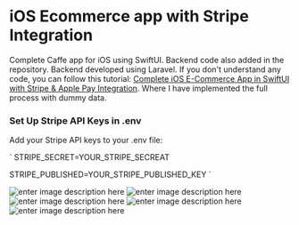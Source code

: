 
# iOS Ecommerce app with Stripe Integration
Complete Caffe app for iOS using SwiftUI. Backend code also added in the repository. Backend developed using Laravel. If you don't understand any code, you can follow this tutorial: [Complete iOS E-Commerce App in SwiftUI with Stripe & Apple Pay Integration](https://devswiftly.com/complete-e-commerce-app-in-swiftui-with-stripe-apple-pay/). Where I have implemented the full process with dummy data. 

### Set Up Stripe API Keys in .env 

Add your Stripe API keys to your .env file:

`
STRIPE_SECRET=YOUR_STRIPE_SECREAT

STRIPE_PUBLISHED=YOUR_STRIPE_PUBLISHED_KEY
`

![enter image description here](screenshots/screenshot1.png)
![enter image description here](screenshots/app1.png)
![enter image description here](screenshots/app2.png)
![enter image description here](screenshots/app3.png)
![enter image description here](screenshots/app4.png)
